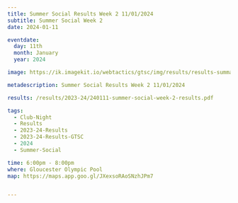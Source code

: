 ```yaml
---
title: Summer Social Results Week 2 11/01/2024
subtitle: Summer Social Week 2
date: 2024-01-11

eventdate:
  day: 11th
  month: January
  year: 2024

image: https://ik.imagekit.io/webtactics/gtsc/img/results/results-summary-28.jpg

metadescription: Summer Social Results Week 2 11/01/2024

results: /results/2023-24/240111-summer-social-week-2-results.pdf

tags:
  - Club-Night
  - Results
  - 2023-24-Results
  - 2023-24-Results-GTSC
  - 2024
  - Summer-Social

time: 6:00pm - 8:00pm
where: Gloucester Olympic Pool
map: https://maps.app.goo.gl/JXexsoRAoSNzhJPm7


---
```





